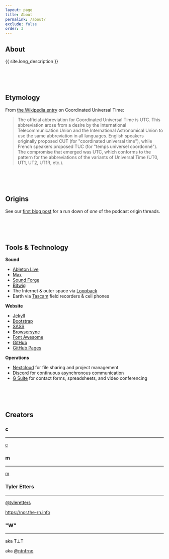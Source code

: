 ```yaml
---
layout: page
title: About
permalink: /about/
exclude: false
order: 3
---
```


## About

{{ site.long_description }}

<br><br><br>

## Etymology

From [the Wikipedia entry](https://en.wikipedia.org/wiki/Coordinated_Universal_Time#Etymology) on Coordinated Universal Time:

> The official abbreviation for Coordinated Universal Time is UTC. This abbreviation arose from a desire by the International Telecommunication Union and the International Astronomical Union to use the same abbreviation in all languages. English speakers originally proposed CUT (for "coordinated universal time"), while French speakers proposed TUC (for "temps universel coordonné"). The compromise that emerged was UTC, which conforms to the pattern for the abbreviations of the variants of Universal Time (UT0, UT1, UT2, UT1R, etc.).

<br><br><br>

## Origins

See our [first blog post](/2019/04/21/utc-a-podcast-for-now/) for a run down of *one* of the podcast origin threads.

<br><br><br>

## Tools & Technology

**Sound**
- [Ableton Live](https://www.ableton.com/en)
- [Max](https://cycling74.com/)
- [Sound Forge](https://www.magix.com/us/music/sound-forge/)
- [Bitwig](https://www.bitwig.com/en/home.html)
- The Internet & outer space via [Loopback](https://rogueamoeba.com/loopback)
- Earth via [Tascam](https://tascam.com/us) field recorders & cell phones

**Website**
- [Jekyll](https://jekyllrb.com)
- [Bootstrap](https://getbootstrap.com)
- [SASS](https://sass-lang.com)
- [Browsersync](https://www.browsersync.io/)
- [Font Awesome](https://fontawesome.com)
- [GitHub](https://github.com/tyleretters/apodcastfornow.com)
- [GitHub Pages](https://pages.github.com)

**Operations**
- [Nextcloud](https://nextcloud.com) for file sharing and project management
- [Discord](https://discord.com) for continuous asynchronous communication
- [G Suite](https://gsuite.google.com) for contact forms, spreadsheets, and video conferencing

<br><br><br>

## Creators

<div class="row">

  <div class="col-sm-12 col-md-6">
    <div class="card">
      <div class="card-body">
        <h3>c</h3>
        <hr>        
        <p><a href="#">c</a></p>
      </div>
    </div>
  </div>

  <div class="col-sm-12 col-md-6">    
    <div class="card">
      <div class="card-body">
        <h3>m</h3>
        <hr>        
        <p><a href="m">m</a></p>
      </div>
    </div>
  </div>

</div>

<div class="row">

  <div class="col-sm-12 col-md-6">
    <div class="card">
      <div class="card-body">
        <h3>Tyler Etters</h3>
        <hr>
        <p><a href="https:twitter.com/tyleretters">@tyleretters</a></p>
        <p><a href="https://nor.the-rn.info">https://nor.the-rn.info</a></p>
      </div>
    </div>
  </div>

  <div class="col-sm-12 col-md-6">    
    <div class="card">
      <div class="card-body">
        <h3>"W"</h3>
        <hr>
        <p>aka T⊥T</p>
        <p>aka <a href="https://twitter.com/ntnfrno">@ntnfrno</a></p>
      </div>
    </div>
  </div>

</div>
